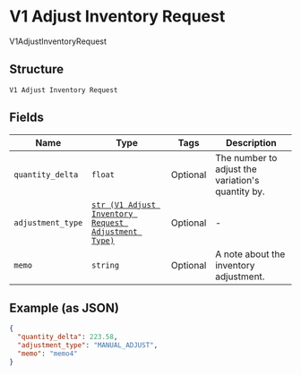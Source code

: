
# V1 Adjust Inventory Request

V1AdjustInventoryRequest

## Structure

`V1 Adjust Inventory Request`

## Fields

| Name | Type | Tags | Description |
|  --- | --- | --- | --- |
| `quantity_delta` | `float` | Optional | The number to adjust the variation's quantity by. |
| `adjustment_type` | [`str (V1 Adjust Inventory Request Adjustment Type)`](/doc/models/v1-adjust-inventory-request-adjustment-type.md) | Optional | - |
| `memo` | `string` | Optional | A note about the inventory adjustment. |

## Example (as JSON)

```json
{
  "quantity_delta": 223.58,
  "adjustment_type": "MANUAL_ADJUST",
  "memo": "memo4"
}
```

